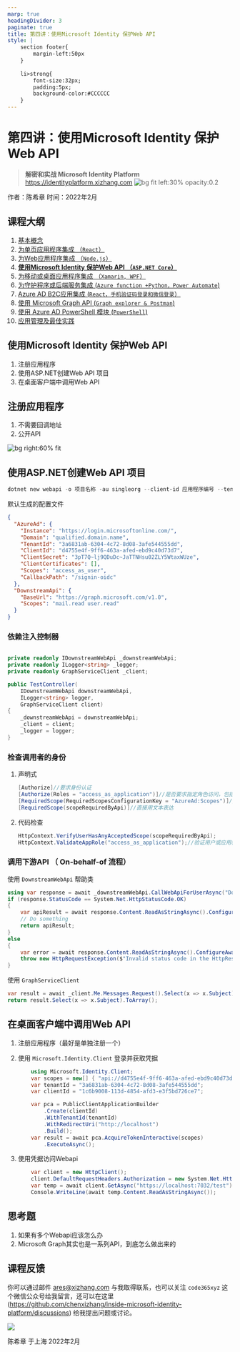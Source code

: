 ```yaml
---
marp: true
headingDivider: 3
paginate: true
title: 第四讲：使用Microsoft Identity 保护Web API
style: |
    section footer{
        margin-left:50px
    }
    
    li>strong{
        font-size:32px;
        padding:5px;
        background-color:#CCCCCC
    }
---
```


# 第四讲：使用Microsoft Identity 保护Web API
> **解密和实战 Microsoft Identity Platform**  https://identityplatform.xizhang.com
![bg fit left:30% opacity:0.2](images/aad.png)


作者：陈希章
时间：2022年2月


## 课程大纲
<!--
footer: '**解密和实战 Microsoft Identity Platform**  https://identityplatform.xizhang.com'
-->

1. [基本概念](module1-overview.md)
1. [为单页应用程序集成 （`React`）](module2-spa.md)
1. [为Web应用程序集成 （`Node.js`）](module3-webapp.md)
1. **[使用Microsoft Identity 保护Web API （`ASP.NET Core`）](module4-webapi.md)**
1. [为移动或桌面应用程序集成 （`Xamarin, WPF`）](module5-desktop-mobile.md)
1. [为守护程序或后端服务集成 (`Azure function +Python，Power Automate`)](module6-deamon-service.md)
1. [Azure AD B2C应用集成 (`React，手机验证码登录和微信登录`） ](module7-b2c.md)
1. [使用 Microsoft Graph API (`Graph explorer & Postman`)](module8-msgraph.md)
1. [使用 Azure AD PowerShell 模块 (`PowerShell`)](module9-powershell.md)
1. [应用管理及最佳实践](module10-bestpractices.md)


## <!-- fit --> 使用Microsoft Identity 保护Web API

1. 注册应用程序
1. 使用ASP.NET创建Web API 项目
1. 在桌面客户端中调用Web API

## 注册应用程序

1. 不需要回调地址
1. 公开API

![bg right:60% fit](images/expose-api.png)


## 使用ASP.NET创建Web API 项目
<!-- _footer: '' -->
```powershell
dotnet new webapi -o 项目名称 -au singleorg --client-id 应用程序编号 --tenant-id 租户编号 --call-graph $true --called-api-scopes "mail.read user.read"
```

默认生成的配置文件

```json
{
  "AzureAd": {
    "Instance": "https://login.microsoftonline.com/",
    "Domain": "qualified.domain.name",
    "TenantId": "3a6831ab-6304-4c72-8d08-3afe544555dd",
    "ClientId": "d4755e4f-9ff6-463a-afed-ebd9c40d73d7",
    "ClientSecret": "3pT7Q~lj9QDuDc~JaTTNHsu02ZLY5WtaxWUze",
    "ClientCertificates": [],
    "Scopes": "access_as_user",
    "CallbackPath": "/signin-oidc"
  },
  "DownstreamApi": {
    "BaseUrl": "https://graph.microsoft.com/v1.0",
    "Scopes": "mail.read user.read"
  }
}
```

### 依赖注入控制器

```csharp

private readonly IDownstreamWebApi _downstreamWebApi;
private readonly ILogger<string> _logger;
private readonly GraphServiceClient _client;

public TestController(
    IDownstreamWebApi downstreamWebApi, 
    ILogger<string> logger, 
    GraphServiceClient client)
{
    _downstreamWebApi = downstreamWebApi;
    _client = client;
    _logger = logger;
}
```

### 检查调用者的身份
<!-- https://docs.microsoft.com/en-us/azure/active-directory/develop/scenario-protected-web-api-verification-scope-app-roles?tabs=aspnetcore -->

1. 声明式
    ```csharp
    [Authorize]//要求身份认证
    [Authorize(Roles = "access_as_application")]//是否要求指定角色访问，包括AAD内置角色，以及应用程序角色
    [RequiredScope(RequiredScopesConfigurationKey = "AzureAd:Scopes")]// 读取配置文件
    [RequiredScope(scopeRequiredByApi)]//直接用文本表达
    ```
1. 代码检查
    ```csharp
    HttpContext.VerifyUserHasAnyAcceptedScope(scopeRequiredByApi);
    HttpContext.ValidateAppRole("access_as_application");//验证用户或应用程序是否属于某个应用程序角色
    ```



### 调用下游API （ On-behalf-of 流程）
使用 `DownstreamWebApi` 帮助类

```csharp
using var response = await _downstreamWebApi.CallWebApiForUserAsync("DownstreamApi", op => op.RelativePath = "/me/messages?$select=subject").ConfigureAwait(false);
if (response.StatusCode == System.Net.HttpStatusCode.OK)
{
    var apiResult = await response.Content.ReadAsStringAsync().ConfigureAwait(false);
    // Do something
    return apiResult;
}
else
{
    var error = await response.Content.ReadAsStringAsync().ConfigureAwait(false);
    throw new HttpRequestException($"Invalid status code in the HttpResponseMessage: {response.StatusCode}: {error}");
}
```

使用 `GraphServiceClient`

```csharp
var result = await _client.Me.Messages.Request().Select(x => x.Subject).GetAsync().ConfigureAwait(false);
return result.Select(x => x.Subject).ToArray();
```

## 在桌面客户端中调用Web API
<!-- _footer: '' -->
1. 注册应用程序（最好是单独注册一个）
1. 使用 `Microsoft.Identity.Client` 登录并获取凭据

    ```csharp
        using Microsoft.Identity.Client;
        var scopes = new[] { "api://d4755e4f-9ff6-463a-afed-ebd9c40d73d7/access_as_user", "mail.read", "user.read" };
        var tenantId = "3a6831ab-6304-4c72-8d08-3afe544555dd";
        var clientId = "1c6b9008-113d-4854-afd3-e3f5bd726ce7";

        var pca = PublicClientApplicationBuilder
            .Create(clientId)
            .WithTenantId(tenantId)
            .WithRedirectUri("http://localhost")
            .Build();
        var result = await pca.AcquireTokenInteractive(scopes)
            .ExecuteAsync();
    ```
1. 使用凭据访问Webapi
    ```csharp
        var client = new HttpClient();
        client.DefaultRequestHeaders.Authorization = new System.Net.Http.Headers.AuthenticationHeaderValue("Bearer", result.AccessToken);
        var temp = await client.GetAsync("https://localhost:7032/test");
        Console.WriteLine(await temp.Content.ReadAsStringAsync());
    ```


## 思考题

1. 如果有多个Webapi应该怎么办
1. Microsoft Graph其实也是一系列API，到底怎么做出来的

## 课程反馈

你可以通过邮件 <ares@xizhang.com> 与我取得联系，也可以关注 `code365xyz` 这个微信公众号给我留言，还可以在这里 (<https://github.com/chenxizhang/inside-microsoft-identity-platform/discussions>) 给我提出问题或讨论。

![](images/code365xyz.jpg)


陈希章 于上海
2022年2月